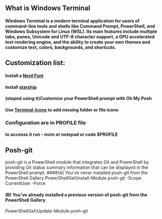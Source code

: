## What is Windows Terminal
#### Windows Terminal is a modern terminal application for users of command-line tools and shells like Command Prompt, PowerShell, and Windows Subsystem for Linux (WSL). Its main features include multiple tabs, panes, Unicode and UTF-8 character support, a GPU accelerated text rendering engine, and the ability to create your own themes and customize text, colors, backgrounds, and shortcuts.


## Customization list:
#### Install a [Nerd Font](https://www.nerdfonts.com/)
#### Install [starship](https://starship.rs/)
#### (stoped using it)Customize your PowerShell prompt with Oh My Posh
#### Use [Terminal-Icons](https://github.com/devblackops/Terminal-Icons) to add missing folder or file icons


### Configuration are in PROFILE file
#### to accesss it run - nvim or notepad or code $PROFILE ####

## Posh-git
posh-git is a PowerShell module that integrates Git and PowerShell by providing Git status summary information that can be displayed in the PowerShell prompt.
####(A) You've never installed posh-git from the PowerShell Gallery
PowerShellGet\Install-Module posh-git -Scope CurrentUser -Force
#### (B) You've already installed a previous version of posh-git from the PowerShell Gallery
PowerShellGet\Update-Module posh-git



